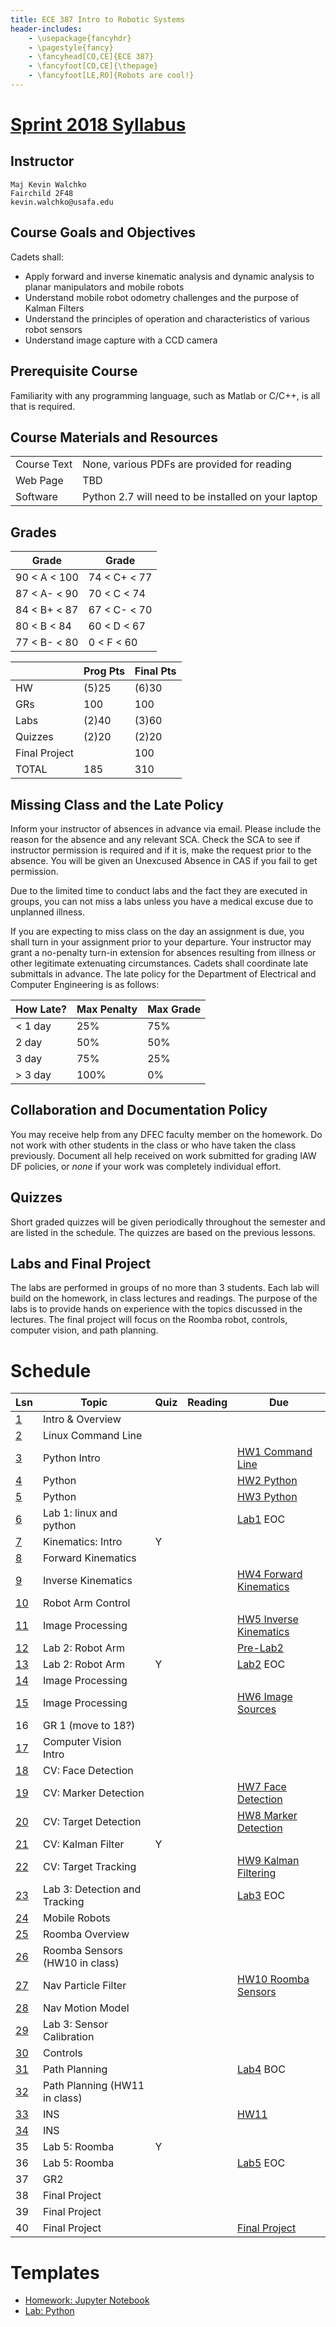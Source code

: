 ```yaml
---
title: ECE 387 Intro to Robotic Systems
header-includes:
    - \usepackage{fancyhdr}
    - \pagestyle{fancy}
    - \fancyhead[CO,CE]{ECE 387}
    - \fancyfoot[CO,CE]{\thepage}
    - \fancyfoot[LE,RO]{Robots are cool!}
---
```


# [Sprint 2018 Syllabus](syllabus.pdf)

## Instructor

	Maj Kevin Walchko
	Fairchild 2F48
	kevin.walchko@usafa.edu

## Course Goals and Objectives

Cadets shall:

- Apply forward and inverse kinematic analysis and dynamic analysis to planar manipulators and mobile robots
- Understand mobile robot odometry challenges and the purpose of Kalman Filters
- Understand the principles of operation and characteristics of various robot sensors
- Understand image capture with a CCD camera

## Prerequisite Course

Familiarity with any programming language, such as Matlab or C/C++, is all that
is required.

## Course Materials and Resources

| | |
|-------------|-----------------------------------------------------|
| Course Text | None, various PDFs are provided for reading         |
| Web Page    | TBD                                                 |
| Software    | Python 2.7 will need to be installed on your laptop |

## Grades

| Grade        | Grade        |
|--------------|--------------|
| 90 < A < 100 | 74 < C+ < 77 |
| 87 < A- < 90 | 70 < C  < 74 |
| 84 < B+ < 87 | 67 < C- < 70 |
| 80 < B < 84  | 60 < D  < 67 |
| 77 < B- < 80 |  0 < F  < 60 |

|               | Prog Pts | Final Pts |
|---------------|----------|-----------|
| HW            | (5)25    | (6)30     |
| GRs           | 100      | 100       |
| Labs          | (2)40    | (3)60     |
| Quizzes       | (2)20    | (2)20     |
| Final Project |          | 100       |
| TOTAL         | 185      | 310       |

## Missing Class and the Late Policy

Inform your instructor of absences in advance via email. Please include the reason for the absence and any relevant SCA. Check the SCA to see if instructor permission is required and if it is, make the request prior to the absence. You will be given an Unexcused Absence in CAS if you fail to get permission.

Due to the limited time to conduct labs and the fact they are executed in groups, you can not miss a labs unless you have a medical excuse due to unplanned illness.

If you are expecting to miss class on the day an assignment is due, you shall turn in your assignment prior to your departure. Your instructor may grant a no-penalty turn-in extension for absences resulting from illness or other legitimate extenuating circumstances. Cadets shall coordinate late submittals in advance. The late policy for the Department of Electrical and Computer Engineering is as follows:

| How Late? | Max Penalty | Max Grade |
|-----------|-------------|-----------|
| < 1 day   | 25%         | 75%       |
|   2 day   | 50%         | 50%       |
|   3 day   | 75%         | 25%       |
| > 3 day   | 100%        | 0%        |

## Collaboration and Documentation Policy

You may receive help from any DFEC faculty member on the homework. Do not work with other students in the class or who have taken the class previously. Document all help received on work submitted for grading IAW DF policies, or *none* if your work was completely individual effort.

## Quizzes

Short graded quizzes will be given periodically throughout the semester and are listed in the schedule. The quizzes are based on the previous lessons.

## Labs and Final Project

The labs are performed in groups of no more than 3 students. Each lab will build
on the homework, in class lectures and readings. The purpose of the labs is to
provide hands on experience with the topics discussed in the lectures. The final project will focus on the Roomba robot, controls, computer vision, and path planning.


# Schedule

| Lsn                 | Topic                         | Quiz | Reading | Due       |
|---------------------|-------------------------------|------|---------|-----------|
| [1](block-1.html)   | Intro & Overview              |      |         |           |
| [2](block-1.html)   | Linux Command Line            |      |         |           |
| [3](block-1.html)   | Python Intro                  |      |         | [HW1 Command Line](hw123.pdf) |
| [4](block-1.html)   | Python                        |      |         | [HW2 Python](hw123.pdf) |
| [5](block-1.html)   | Python                        |      |         | [HW3 Python](hw123.pdf) |
| [6](block-1.html)   | Lab 1: linux and python       |      |         | [Lab1](lab1.pdf) EOC |
| [7](block-2.html)   | Kinematics: Intro             | Y    |         | |
| [8](block-2.html)   | Forward Kinematics            |      |         | |
| [9](block-2.html)   | Inverse Kinematics            |      |         | [HW4 Forward Kinematics](hw4.pdf)|
| [10](block-2.html)  | Robot Arm Control             |      |         | |
| [11](block-3.html)  | Image Processing              |      |         | [HW5 Inverse Kinematics](hw5.pdf)|
| [12](block-2.html)  | Lab 2: Robot Arm              |      |         | [Pre-Lab2](lab2.pdf) |
| [13](block-2.html)  | Lab 2: Robot Arm              | Y    |         | [Lab2](lab2.pdf) EOC |
| [14](block-3.html)  | Image Processing              |      |         | |
| [15](block-3.html)  | Image Processing              |      |         | [HW6 Image Sources](hw6.pdf) |
| 16                  | GR 1  (move to 18?)           |      |         | |
| [17](block-3.html)  | Computer Vision Intro         |      |         | |
| [18](block-3.html)  | CV: Face Detection            |      |         | |
| [19](block-3.html)  | CV: Marker Detection          |      |         | [HW7 Face Detection](hw7.pdf) |
| [20](block-3.html)  | CV: Target Detection          |      |         | [HW8 Marker Detection](hw8.pdf) |
| [21](block-3.html)  | CV: Kalman Filter             | Y    |         | |
| [22](block-3.html)  | CV: Target Tracking           |      |         | [HW9 Kalman Filtering](hw9.pdf) |
| [23](block-3.html)  | Lab 3: Detection and Tracking |      |         | [Lab3](lab3.pdf) EOC |
| [24](block-4.html)  | Mobile Robots                 |      |         | |
| [25](block-4.html)  | Roomba Overview               |      |         | |
| [26](block-4.html)  | Roomba Sensors (HW10 in class)|      |         | |
| [27](block-4.html)  | Nav Particle Filter           |      |         | [HW10 Roomba Sensors](hw10.pdf) |
| [28](block-4.html)  | Nav Motion Model              |      |         | |
| [29](block-4.html)  | Lab 3: Sensor Calibration     |      |         | |
| [30](block-4.html)  | Controls                      |      |         | |
| [31](block-4.html)  | Path Planning                 |      |         | [Lab4](lab4.pdf) BOC |
| [32](block-4.html)  | Path Planning (HW11 in class) |      |         | |
| [33](block-4.html)  | INS                           |      |         | [HW11](hw11.pdf) |
| [34](block-4.html)  | INS                           |      |         | |
| 35  | Lab 5: Roomba                 | Y    |         | |
| 36  | Lab 5: Roomba                 |      |         | [Lab5](lab5.pdf) EOC |
| 37  | GR2                           |      |         | |
| 38  | Final Project                 |      |         | |
| 39  | Final Project                 |      |         | |
| 40  | Final Project                 |      |         | [Final Project](final_project.pdf)|

# Templates

- [Homework: Jupyter Notebook](template.ipynb)
- [Lab: Python](python.py)
